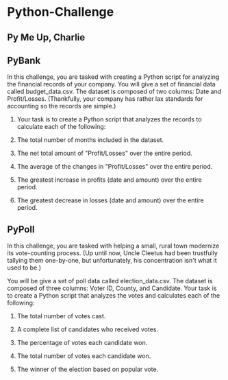 # Python-Challenge

 ## Py Me Up, Charlie

## PyBank

In this challenge, you are tasked with creating a Python script for analyzing the financial records of your company. You will give a set of financial data called budget_data.csv. The dataset is composed of two columns: Date and Profit/Losses. (Thankfully, your company has rather lax standards for accounting so the records are simple.)


1. Your task is to create a Python script that analyzes the records to calculate each of the following:


2. The total number of months included in the dataset.


3. The net total amount of "Profit/Losses" over the entire period.


4. The average of the changes in "Profit/Losses" over the entire period.


5. The greatest increase in profits (date and amount) over the entire period.


6. The greatest decrease in losses (date and amount) over the entire period.

## PyPoll

In this challenge, you are tasked with helping a small, rural town modernize its vote-counting process. (Up until now, Uncle Cleetus had been trustfully tallying them one-by-one, but unfortunately, his concentration isn't what it used to be.)


You will be give a set of poll data called election_data.csv. The dataset is composed of three columns: Voter ID, County, and Candidate. Your task is to create a Python script that analyzes the votes and calculates each of the following:


1. The total number of votes cast.


2. A complete list of candidates who received votes.


3. The percentage of votes each candidate won.


4. The total number of votes each candidate won.


5. The winner of the election based on popular vote.